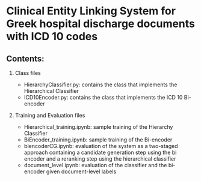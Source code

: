 # Clinical Entity Linking System for Greek hospital discharge documents with ICD 10 codes

## Contents:

1. Class files 
   - HierarchyClassifier.py: contains the class that implements the Hierarchical Classifier
   - ICD10Encoder.py: contains the class that implements the ICD 10 Bi-encoder

2. Training and Evaluation files
   - Hierarchical_training.ipynb: sample training of the Hierarchy Classifier
   - BiEncoder_training.ipynb: sample training of the Bi-encoder
   - biencoderCG.ipynb: evaluation of the system as a two-staged approach containing a candidate generation step using the bi encoder and a reranking step using the hierarchical classifier
   - document_level.ipynb: evaluation of the classifier and the bi-encoder given document-level labels
